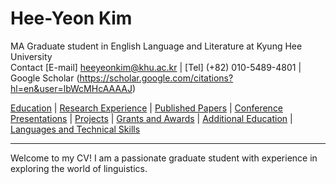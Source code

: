 # Hee-Yeon Kim
MA Graduate student in English Language and Literature at Kyung Hee University
\
Contact [E-mail] heeyeonkim@khu.ac.kr | [Tel] (+82) 010-5489-4801 |
\
Google Scholar (https://scholar.google.com/citations?hl=en&user=lbWcMHcAAAAJ)

[Education](education.md) | [Research Experience](experience.md) | [Published Papers](published.md) | 
[Conference Presentations](projects.md) | [Projects](projects.md) | [Grants and Awards](grants.md) | 
[Additional Education](addedu.md) | [Languages and Technical Skills](langtech.md)

---

Welcome to my CV! I am a passionate graduate student with experience in exploring the world of linguistics.

